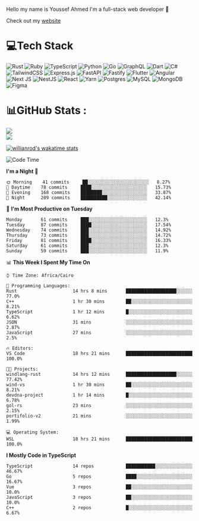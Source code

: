 Hello my name is Youssef Ahmed I'm a full-stack web developer 👋

Check out my [website](https://youssefahmed.vercel.app)
 
# 💻Tech Stack

![Rust](https://img.shields.io/badge/rust-%23000000.svg?style=for-the-badge&logo=rust&logoColor=white) ![Ruby](https://img.shields.io/badge/ruby-%23CC342D.svg?style=for-the-badge&logo=ruby&logoColor=white) ![TypeScript](https://img.shields.io/badge/typescript-%23007ACC.svg?style=for-the-badge&logo=typescript&logoColor=white) ![Python](https://img.shields.io/badge/python-3670A0?style=for-the-badge&logo=python&logoColor=ffdd54) ![Go](https://img.shields.io/badge/go-%2300ADD8.svg?style=for-the-badge&logo=go&logoColor=white) ![GraphQL](https://img.shields.io/badge/-GraphQL-E10098?style=for-the-badge&logo=graphql&logoColor=white) ![Dart](https://img.shields.io/badge/dart-%230175C2.svg?style=for-the-badge&logo=dart&logoColor=white) ![C#](https://img.shields.io/badge/c%23-%23239120.svg?style=for-the-badge&logo=c-sharp&logoColor=white) ![TailwindCSS](https://img.shields.io/badge/tailwindcss-%2338B2AC.svg?style=for-the-badge&logo=tailwind-css&logoColor=white) ![Express.js](https://img.shields.io/badge/express.js-%23404d59.svg?style=for-the-badge&logo=express&logoColor=%2361DAFB) ![FastAPI](https://img.shields.io/badge/FastAPI-005571?style=for-the-badge&logo=fastapi) ![Fastify](https://img.shields.io/badge/fastify-%23000000.svg?style=for-the-badge&logo=fastify&logoColor=white) ![Flutter](https://img.shields.io/badge/Flutter-%2302569B.svg?style=for-the-badge&logo=Flutter&logoColor=white) ![Angular](https://img.shields.io/badge/angular-%23DD0031.svg?style=for-the-badge&logo=angular&logoColor=white) ![Next JS](https://img.shields.io/badge/Next-black?style=for-the-badge&logo=next.js&logoColor=white) ![NestJS](https://img.shields.io/badge/nestjs-%23E0234E.svg?style=for-the-badge&logo=nestjs&logoColor=white) ![React](https://img.shields.io/badge/react-%2320232a.svg?style=for-the-badge&logo=react&logoColor=%2361DAFB) ![Yarn](https://img.shields.io/badge/yarn-%232C8EBB.svg?style=for-the-badge&logo=yarn&logoColor=white) ![Postgres](https://img.shields.io/badge/postgres-%23316192.svg?style=for-the-badge&logo=postgresql&logoColor=white) ![MySQL](https://img.shields.io/badge/mysql-%2300f.svg?style=for-the-badge&logo=mysql&logoColor=white) ![MongoDB](https://img.shields.io/badge/MongoDB-%234ea94b.svg?style=for-the-badge&logo=mongodb&logoColor=white)     ![Figma](https://img.shields.io/badge/figma-%23F24E1E.svg?style=for-the-badge&logo=figma&logoColor=white)

# 📊GitHub Stats :

![](https://github-readme-stats.vercel.app/api?username=joetifa2003&theme=tokyonight&hide_border=false&include_all_commits=false&count_private=false)<br/>
![](https://github-readme-streak-stats.herokuapp.com/?user=joetifa2003&theme=tokyonight&hide_border=false)<br/>

[![willianrod's wakatime stats](https://github-readme-stats.vercel.app/api/wakatime?username=joetifa2003&layout=compact)](https://github.com/anuraghazra/github-readme-stats)
<!--START_SECTION:waka-->
![Code Time](http://img.shields.io/badge/Code%20Time-0%20secs-blue)

**I'm a Night 🦉** 

```text
🌞 Morning    41 commits     ██░░░░░░░░░░░░░░░░░░░░░░░   8.27% 
🌆 Daytime    78 commits     ████░░░░░░░░░░░░░░░░░░░░░   15.73% 
🌃 Evening    168 commits    ████████░░░░░░░░░░░░░░░░░   33.87% 
🌙 Night      209 commits    ██████████░░░░░░░░░░░░░░░   42.14%

```
📅 **I'm Most Productive on Tuesday** 

```text
Monday       61 commits     ███░░░░░░░░░░░░░░░░░░░░░░   12.3% 
Tuesday      87 commits     ████░░░░░░░░░░░░░░░░░░░░░   17.54% 
Wednesday    74 commits     ███░░░░░░░░░░░░░░░░░░░░░░   14.92% 
Thursday     73 commits     ███░░░░░░░░░░░░░░░░░░░░░░   14.72% 
Friday       81 commits     ████░░░░░░░░░░░░░░░░░░░░░   16.33% 
Saturday     61 commits     ███░░░░░░░░░░░░░░░░░░░░░░   12.3% 
Sunday       59 commits     ███░░░░░░░░░░░░░░░░░░░░░░   11.9%

```


📊 **This Week I Spent My Time On** 

```text
⌚︎ Time Zone: Africa/Cairo

💬 Programming Languages: 
Rust                     14 hrs 8 mins       ███████████████████░░░░░░   77.0% 
C++                      1 hr 30 mins        ██░░░░░░░░░░░░░░░░░░░░░░░   8.21% 
TypeScript               1 hr 12 mins        █░░░░░░░░░░░░░░░░░░░░░░░░   6.62% 
JSON                     31 mins             ░░░░░░░░░░░░░░░░░░░░░░░░░   2.87% 
JavaScript               27 mins             ░░░░░░░░░░░░░░░░░░░░░░░░░   2.5%

🔥 Editors: 
VS Code                  18 hrs 21 mins      █████████████████████████   100.0%

🐱‍💻 Projects: 
windlang-rust            14 hrs 12 mins      ███████████████████░░░░░░   77.42% 
wind-vs                  1 hr 30 mins        ██░░░░░░░░░░░░░░░░░░░░░░░   8.21% 
devdna-project           1 hr 14 mins        █░░░░░░░░░░░░░░░░░░░░░░░░   6.78% 
gol-rs                   23 mins             ░░░░░░░░░░░░░░░░░░░░░░░░░   2.15% 
portifolio-v2            21 mins             ░░░░░░░░░░░░░░░░░░░░░░░░░   1.99%

💻 Operating System: 
WSL                      18 hrs 21 mins      █████████████████████████   100.0%

```

**I Mostly Code in TypeScript** 

```text
TypeScript               14 repos            ███████████░░░░░░░░░░░░░░   46.67% 
Go                       5 repos             ████░░░░░░░░░░░░░░░░░░░░░   16.67% 
Vue                      3 repos             ██░░░░░░░░░░░░░░░░░░░░░░░   10.0% 
JavaScript               3 repos             ██░░░░░░░░░░░░░░░░░░░░░░░   10.0% 
C++                      2 repos             █░░░░░░░░░░░░░░░░░░░░░░░░   6.67%

```



<!--END_SECTION:waka-->
